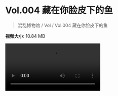 # Vol.004 藏在你脸皮下的鱼

> 混乱博物馆 / Vol / Vol.004 藏在你脸皮下的鱼

**视频大小**: 10.84 MB

<div class="video"><video src="https://file.hsyhx.top/archive/混乱博物馆/Vol/004.mp4" controls preload>🤔 您的浏览器不支持 video 标签</video></div>
